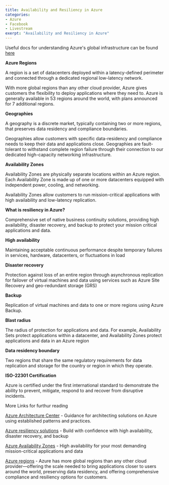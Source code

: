 ```yaml
---
title: Availability and Resiliency in Azure
categories:
- Azure
- Facebook
- Livestream
exerpt: "Availability and Resiliency in Azure"
---
```


Useful docs for understanding Azure's global infrastructure can be found [here](https://azure.microsoft.com/en-us/global-infrastructure/regions/)

**Azure Regions**

A region is a set of datacenters deployed within a latency-defined perimeter and connected through a dedicated regional low-latency network.

With more global regions than any other cloud provider, Azure gives customers the flexibility to deploy applications where they need to. Azure is generally available in 53 regions around the world, with plans announced for 7 additional regions.

**Geographies**

A geography is a discrete market, typically containing two or more regions, that preserves data residency and compliance boundaries.

Geographies allow customers with specific data-residency and compliance needs to keep their data and applications close. Geographies are fault-tolerant to withstand complete region failure through their connection to our dedicated high-capacity networking infrastructure.

**Availability Zones**

Availability Zones are physically separate locations within an Azure region. Each Availability Zone is made up of one or more datacenters equipped with independent power, cooling, and networking.

Availability Zones allow customers to run mission-critical applications with high availability and low-latency replication.

**What is resiliency in Azure?**

Comprehensive set of native business continuity solutions, providing high availability, disaster recovery, and backup to protect your mission critical applications and data.

**High availability**

Maintaining acceptable continuous performance despite temporary failures  in services, hardware, datacenters, or  fluctuations in load

**Disaster recovery**

Protection against loss of an entire region through asynchronous replication for failover of virtual machines and data using services such as Azure Site Recovery and geo-redundant storage (GRS)

**Backup**

Replication of virtual machines and data to  one or more regions  using Azure Backup.

**Blast radius**

The radius of protection for applications and data.  For example, Availability Sets protect applications within a datacenter, and Availability Zones protect applications and data in an Azure region

**Data residency boundary**

Two regions that share the same regulatory requirements  for data replication and storage for the country or region in  which they operate. 

**ISO-22301 Certification**

Azure is certified under the first international standard to demonstrate the ability to prevent, mitigate, respond to  and recover from  disruptive incidents.

More Links for furthur reading

[Azure Architecture Center](aka.ms/architecture) - Guidance for architecting solutions on Azure using established patterns and practices.

[Azure resiliency solutions](azure.com/resiliency) - Build with confidence with high availability, disaster recovery, and backup

[Azure Availability Zones](aka.ms/AvailabilityZones) - High availability for your most demanding mission-critical applications and data

[Azure regions](aka.ms/AzureRegions) - Azure has more global regions than any other cloud provider—offering the scale needed to bring applications closer to users around the world, preserving data residency, and offering comprehensive compliance and resiliency options for customers.
